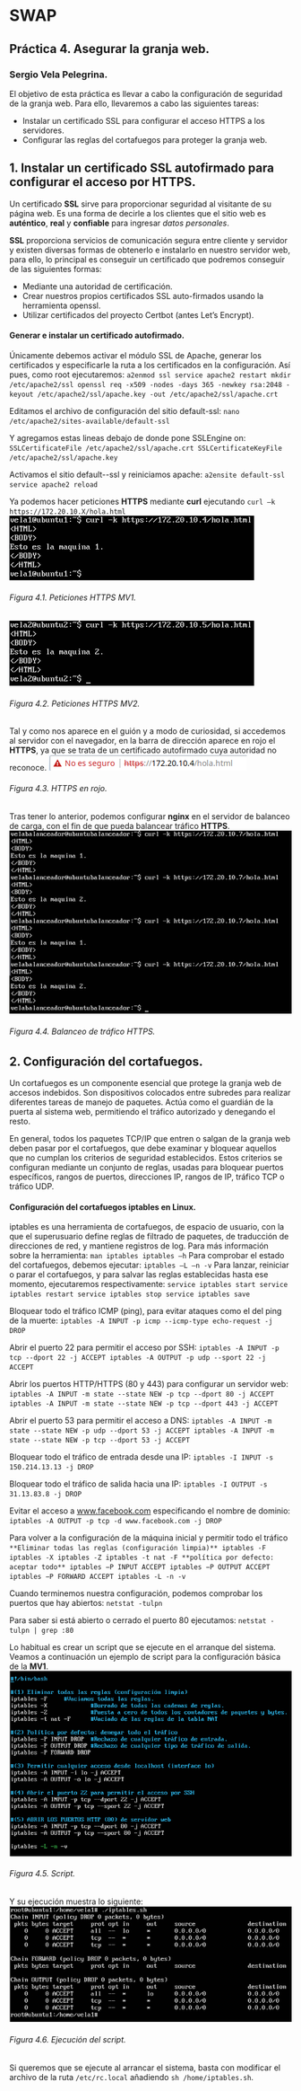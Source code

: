 # SWAP
## Práctica 4. Asegurar la granja web.
### Sergio Vela Pelegrina.
El objetivo de esta práctica es llevar a cabo la configuración de seguridad de la granja web. Para ello, llevaremos a cabo las siguientes tareas:

+ Instalar un certificado SSL para configurar el acceso HTTPS a los servidores.
+ Configurar las reglas del cortafuegos para proteger la granja web.

## 1. Instalar un certificado SSL autofirmado para configurar el acceso por HTTPS.

Un certificado **SSL** sirve para proporcionar  seguridad al visitante de su página web.
Es una forma de decirle a los clientes que el sitio web es **auténtico**, **real** y **confiable** para ingresar *datos personales*.

**SSL** proporciona servicios de comunicación segura entre cliente y servidor y existen diversas formas de obtenerlo e instalarlo en nuestro servidor web, para ello, lo principal es conseguir un certificado que podremos conseguir de las siguientes formas:

+ Mediante una autoridad de certificación.
+ Crear nuestros propios certificados SSL auto-firmados usando la herramienta openssl.
+ Utilizar certificados del proyecto Certbot (antes Let’s Encrypt).

#### Generar e instalar un certificado autofirmado.
Únicamente debemos activar el módulo SSL de Apache, generar los certificados y especificarle la ruta a los certificados en la configuración. Así pues, como root ejecutaremos:
`
a2enmod ssl
service apache2 restart
mkdir /etc/apache2/ssl
openssl req -x509 -nodes -days 365 -newkey rsa:2048 -keyout
/etc/apache2/ssl/apache.key -out /etc/apache2/ssl/apache.crt
`

Editamos el archivo de configuración del sitio default-ssl: `nano /etc/apache2/sites-available/default-ssl`

Y agregamos estas lineas debajo de donde pone SSLEngine on:
`
SSLCertificateFile /etc/apache2/ssl/apache.crt
SSLCertificateKeyFile /etc/apache2/ssl/apache.key
`

Activamos el sitio default--ssl y reiniciamos apache:
`
a2ensite default-ssl
service apache2 reload
`

Ya podemos hacer peticiones **HTTPS** mediante **curl** ejecutando `curl –k https://172.20.10.X/hola.html` 
![peticiones](https://github.com/sergiovp/SWAP/blob/master/Pr%C3%A1cticas/Pr%C3%A1ctica%204/images/https_VM1.png)
###### Figura 4.1. Peticiones HTTPS MV1.

![peticiones](https://github.com/sergiovp/SWAP/blob/master/Pr%C3%A1cticas/Pr%C3%A1ctica%204/images/https_VM2.png)
###### Figura 4.2. Peticiones HTTPS MV2.

Tal y como nos aparece en el guión y a modo de curiosidad, si accedemos al servidor con el navegador, en la barra de dirección aparece en rojo el **HTTPS**, ya que se trata de un certificado autofirmado cuya autoridad no reconoce.
![peticiones](https://github.com/sergiovp/SWAP/blob/master/Pr%C3%A1cticas/Pr%C3%A1ctica%204/images/https_rojo.png)
###### Figura 4.3. HTTPS en rojo.

Tras tener lo anterior, podemos configurar **nginx** en el servidor de balanceo de carga, con el fin de que pueda balancear tráfico **HTTPS**.
![peticiones](https://github.com/sergiovp/SWAP/blob/master/Pr%C3%A1cticas/Pr%C3%A1ctica%204/images/balanceo_https.png)
###### Figura 4.4. Balanceo de tráfico HTTPS.


## 2. Configuración del cortafuegos.
Un cortafuegos es un componente esencial que protege la granja web de accesos indebidos. Son dispositivos colocados entre subredes para realizar diferentes tareas de manejo de paquetes. Actúa como el guardián de la puerta al sistema web, permitiendo el tráfico autorizado y denegando el resto.

En general, todos los paquetes TCP/IP que entren o salgan de la granja web deben pasar por el cortafuegos, que debe examinar y bloquear aquellos que no cumplan los
criterios de seguridad establecidos. Estos criterios se configuran mediante un conjunto de reglas, usadas para bloquear puertos específicos, rangos de puertos, direcciones IP, rangos de IP, tráfico TCP o tráfico UDP.

#### Configuración del cortafuegos iptables en Linux.

iptables es una herramienta de cortafuegos, de espacio de usuario, con la que el superusuario define reglas de filtrado de paquetes, de traducción de direcciones de red, y mantiene registros de log. Para más información sobre la herramienta:
`
man iptables
iptables –h
`
Para comprobar el estado del cortafuegos, debemos ejecutar:
`iptables –L –n -v`
Para lanzar, reiniciar o parar el cortafuegos, y para salvar las reglas establecidas hasta
ese momento, ejecutaremos respectivamente:
`
service iptables start
service iptables restart
service iptables stop
service iptables save
`

Bloquear todo el tráfico ICMP (ping), para evitar ataques como el del ping de la muerte:
`iptables -A INPUT -p icmp --icmp-type echo-request -j DROP`

Abrir el puerto 22 para permitir el acceso por SSH:
`
iptables -A INPUT -p tcp --dport 22 -j ACCEPT
iptables -A OUTPUT -p udp --sport 22 -j ACCEPT
`

Abrir los puertos HTTP/HTTPS (80 y 443) para configurar un servidor web:
`
iptables -A INPUT -m state --state NEW -p tcp --dport 80 -j ACCEPT
iptables -A INPUT -m state --state NEW -p tcp --dport 443 -j ACCEPT
`

Abrir el puerto 53 para permitir el acceso a DNS:
`
iptables -A INPUT -m state --state NEW -p udp --dport 53 -j ACCEPT
iptables -A INPUT -m state --state NEW -p tcp --dport 53 -j ACCEPT
`

Bloquear todo el tráfico de entrada desde una IP:
`iptables -I INPUT -s 150.214.13.13 -j DROP`

Bloquear todo el tráfico de salida hacia una IP:
`iptables -I OUTPUT -s 31.13.83.8 -j DROP`

Evitar el acceso a www.facebook.com especificando el nombre de dominio:
`iptables -A OUTPUT -p tcp -d www.facebook.com -j DROP`

Para volver a la configuración de la máquina inicial y permitir todo el tráfico
`
**Eliminar todas las reglas (configuración limpia)**
iptables -F
iptables -X
iptables -Z
iptables -t nat -F
**política por defecto: aceptar todo**
iptables −P INPUT ACCEPT
iptables −P OUTPUT ACCEPT
iptables −P FORWARD ACCEPT
iptables -L -n -v
`

Cuando terminemos nuestra configuración, podemos comprobar los puertos que hay abiertos:
`netstat -tulpn`

Para saber si está abierto o cerrado el puerto 80 ejecutamos:
`netstat -tulpn | grep :80`

Lo habitual es crear un script que se ejecute en el arranque del sistema. Veamos a continuación un ejemplo de script para la configuración básica de la **MV1**.
![peticiones](https://github.com/sergiovp/SWAP/blob/master/Pr%C3%A1cticas/Pr%C3%A1ctica%204/images/script.png)
###### Figura 4.5. Script.

Y su ejecución muestra lo siguiente:
![peticiones](https://github.com/sergiovp/SWAP/blob/master/Pr%C3%A1cticas/Pr%C3%A1ctica%204/images/ejecucion.png)
###### Figura 4.6. Ejecución del script.



Si queremos que se ejecute al arrancar el sistema, basta con modificar el archivo de la ruta `/etc/rc.local` añadiendo `sh /home/iptables.sh`.


